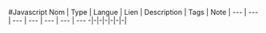#Javascript
Nom | Type | Langue | Lien | Description | Tags | Note
| --- | --- | --- | --- | --- | --- | --- 
-|-|-|-|-|-|-|
